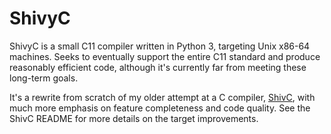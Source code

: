 # ShivyC

ShivyC is a small C11 compiler written in Python 3, targeting Unix x86-64 machines. Seeks to eventually support the entire C11 standard and produce reasonably efficient code, although it's currently far from meeting these long-term goals.

It's a rewrite from scratch of my older attempt at a C compiler, [ShivC](https://github.com/ShivamSarodia/ShivC), with much more emphasis on feature completeness and code quality. See the ShivC README for more details on the target improvements.
